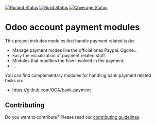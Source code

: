 [![Runbot Status](https://runbot.odoo-community.org/runbot/badge/flat/96/11.0.svg)](https://runbot.odoo-community.org/runbot/repo/github-com-oca-account-payment-96)
[![Build Status](https://travis-ci.org/OCA/account-payment.svg?branch=11.0)](https://travis-ci.org/OCA/account-payment)
[![Coverage Status](https://coveralls.io/repos/OCA/account-payment/badge.png?branch=11.0)](https://coveralls.io/r/OCA/account-payment?branch=11.0)

Odoo account payment modules
============================

This project includes modules that handle payment related tasks:

* Manage payment modes like the official ones Paypal. Ogone...
* Easy the visualization of payment related stuff.
* Modules that modifies the flow involved in the payment.
* ...

You can find complementary modules for handling bank payment related tasks on:

 * https://github.com/OCA/bank-payment
 
Contributing
------------
Do you want to contribute? Please read our [contributing guidelines](https://github.com/OCA/maintainer-tools/blob/master/CONTRIBUTING.md).

